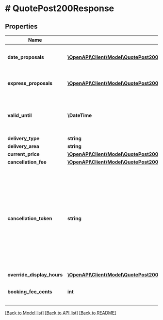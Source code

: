 # # QuotePost200Response

## Properties

Name | Type | Description | Notes
------------ | ------------- | ------------- | -------------
**date_proposals** | [**\OpenAPI\Client\Model\QuotePost200ResponseDateProposalsInner[]**](QuotePost200ResponseDateProposalsInner.md) | An array (map) of proposals by date |
**express_proposals** | [**\OpenAPI\Client\Model\QuotePost200ResponseDateProposalsInnerProposalsInner[]**](QuotePost200ResponseDateProposalsInnerProposalsInner.md) | An array (map) of proposals by date |
**valid_until** | **\DateTime** | Proposals are valid until this time in ISO8601 format |
**delivery_type** | **string** |  | [optional]
**delivery_area** | **string** |  | [optional]
**current_price** | [**\OpenAPI\Client\Model\QuotePost200ResponseCurrentPrice**](QuotePost200ResponseCurrentPrice.md) |  | [optional]
**cancellation_fee** | [**\OpenAPI\Client\Model\QuotePost200ResponseCancellationFee**](QuotePost200ResponseCancellationFee.md) |  | [optional]
**cancellation_token** | **string** | A token that should be returned in order to confirm the cancellation of the original order. To confirm the cancellation, pass this in an X-EVERMILE-TOKEN header to createOrder. | [optional]
**override_display_hours** | [**\OpenAPI\Client\Model\QuotePost200ResponseOverrideDisplayHours**](QuotePost200ResponseOverrideDisplayHours.md) |  | [optional]
**booking_fee_cents** | **int** | An override for the booking fee in cents | [optional]

[[Back to Model list]](../../README.md#models) [[Back to API list]](../../README.md#endpoints) [[Back to README]](../../README.md)
